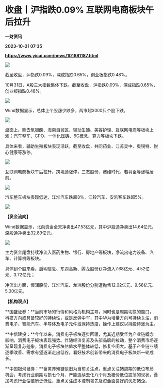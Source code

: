 # 收盘丨沪指跌0.09% 互联网电商板块午后拉升
**一财资讯**

**2023-10-31 07:35**

**https://www.yicai.com/news/101891187.html**

![](https://imgcdn.yicai.com/uppics/slides/2023/10/615b0db873c2594f361879b653c5f34a.jpg)

截至收盘，沪指跌0.09%，深成指跌0.65%，创业板指跌0.48%。

10月31日，A股三大指数集体下跌。截至收盘，沪指跌0.09%，深成指跌0.65%，创业板指跌0.48%。

![](https://imgcdn.yicai.com/uppics/images/2023/10/d23aa4dd316a91a44e4c9f3e586d0f4d.jpg)

Wind数据显示，总体上个股涨少跌多，两市超3000只个股下跌。

![](https://imgcdn.yicai.com/uppics/images/2023/10/d1a7c5f184f629180efb5ca893dee8d9.jpg)

盘面上，熊去氧胆酸、海南自贸区、辅助生殖、美容护理、互联网电商等板块上涨；汽车整车、CPO、一体化压铸、6G概念、算力等板块下跌。

具体来看，辅助生殖板块表现活跃。截至收盘，共同药业、江苏吴中、奥锐特、悦心健康等涨停。

![](https://imgcdn.yicai.com/uppics/images/2023/10/0de77bc7176c859204884a4c7b215c73.jpg)

互联网电商板块午后拉升，跨境通涨停，三态股份、赛维时代、若羽臣等涨幅居前。

![](https://imgcdn.yicai.com/uppics/images/2023/10/fc7baa048da6fda1e28c7cd1469dfa9f.jpg)

汽车整车板块表现低迷，江淮汽车跌超8%，江铃汽车、安凯客车跌超5%。

![](https://imgcdn.yicai.com/uppics/images/2023/10/6a6d4406098bf64a329c817086b8eeb0.jpg)

**【资金流向】**

Wind数据显示，北向资金全天净卖出47.53亿元，其中沪股通净卖出14.64亿元，深股通净卖出32.89亿元。

![](https://imgcdn.yicai.com/uppics/images/2023/10/c4028420e7783a5c6d33bb596bbbf2db.jpg)

主力资金尾盘持续净流入医药生物、银行、房地产等板块，净流出电力设备、汽车、计算机等板块。

具体到个股来看，启明信息、东湖高新、腾龙股份获净流入7.68亿元、4.52亿元、3.72亿元；

净流出方面，恒润股份、江淮汽车、龙洲股份分别遭抛售12.02亿元、9.56亿元、5.30亿元。

**【机构观点】**

**国盛证券：**当前市场的行情和风格为机构主导，同时也是周期切换的窗口，科技方向或具备较好的持续性，或是反弹中军，其中华为增量方向可持续关注，消费电子、智能汽车、半导体及电子元件或保持热度，操作上建议以持股待涨为主。

**中信建投：**今年以来，消费电子板块逐步回暖，尤其近期受华为产业链概念影响，消费电子板块表现强势。伴随经济复苏及头部品牌的拉动，整个消费市场逐渐呈现复苏迹象。消费电子板块估值水平整体较低，修复空间大。基于产业链业绩逐季改善、需求有望逐渐走出低谷，看好技术创新带来的消费电子板块新一轮成长。

**中国银河证券：**畜禽养殖链依旧为当前关注点，重点关注猪周期的低位布局机会，考虑行业前期亏损七个月、产能连续去化八个月及猪价低位震荡的现状，叠加考虑行业估值历史低位，重点关注成本控制领先及资金面良好的优质猪企。